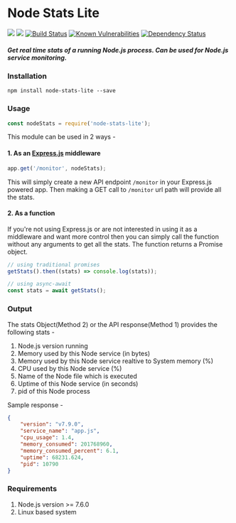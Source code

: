 # Node Stats Lite


[![](https://img.shields.io/npm/v/node-stats-lite.svg)](https://www.npmjs.com/package/node-stats-lite)
[![](https://img.shields.io/npm/dm/node-stats-lite.svg)](https://www.npmjs.com/package/node-stats-lite.svg)
[![Build Status](https://travis-ci.org/jyotman/node-stats-lite.svg?branch=master)](https://travis-ci.org/jyotman/node-stats-lite)
[![Known Vulnerabilities](https://snyk.io/test/npm/node-stats-lite/badge.svg)](https://snyk.io/test/npm/node-stats-lite)
[![Dependency Status](https://david-dm.org/jyotman/node-stats-lite.svg)](https://david-dm.org/jyotman/node-stats-lite)

##### Get real time stats of a running Node.js process. Can be used for Node.js service monitoring.

### Installation 
	npm install node-stats-lite --save
	
### Usage

```js
const nodeStats = require('node-stats-lite');
```
	
This module can be used in 2 ways - 

#### 1. As an [Express.js](https://github.com/expressjs/express) middleware

```js
app.get('/monitor', nodeStats);
```

This will simply create a new API endpoint `/monitor` in your Express.js powered app. Then making a GET call to `/monitor` url path will provide all the stats.

#### 2. As a function
If you're not using Express.js or are not interested in using it as a middleware and want more control then you can simply call the function without any arguments to get all the stats. The function returns a Promise object.

```js
// using traditional promises
getStats().then((stats) => console.log(stats));

// using async-await
const stats = await getStats();
```

### Output
The stats Object(Method 2) or the API response(Method 1) provides the following stats - 

1. Node.js version running
2. Memory used by this Node service (in bytes)
3. Memory used by this Node service realtive to System memory (%)
4. CPU used by this Node service (%)
5. Name of the Node file which is executed
6. Uptime of this Node service (in seconds)
7. pid of this Node process


Sample response - 

```json
{
	"version": "v7.9.0",
	"service_name": "app.js",
	"cpu_usage": 1.4,
	"memory_consumed": 201768960,
	"memory_consumed_percent": 6.1,
	"uptime": 68231.624,
	"pid": 10790
}
```

### Requirements
1. Node.js version >= 7.6.0
2. Linux based system